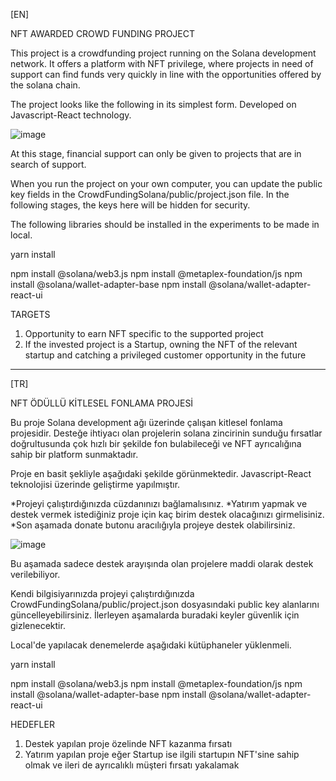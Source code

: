 [EN]

NFT AWARDED CROWD FUNDING PROJECT

This project is a crowdfunding project running on the Solana development network. It offers a platform with NFT privilege, where projects in need of support can find funds very quickly in line with the opportunities offered by the solana chain.

The project looks like the following in its simplest form. Developed on Javascript-React technology.

![image](https://user-images.githubusercontent.com/35935681/211169969-3420af19-5b2e-4a15-870d-166e50d366c3.png)

At this stage, financial support can only be given to projects that are in search of support.

When you run the project on your own computer, you can update the public key fields in the CrowdFundingSolana/public/project.json file. In the following stages, the keys here will be hidden for security.

The following libraries should be installed in the experiments to be made in local.

yarn install

npm install @solana/web3.js
npm install @metaplex-foundation/js
npm install @solana/wallet-adapter-base
npm install @solana/wallet-adapter-react-ui

TARGETS

1. Opportunity to earn NFT specific to the supported project
2. If the invested project is a Startup, owning the NFT of the relevant startup and catching a privileged customer opportunity in the future



---------------------------

[TR]


NFT ÖDÜLLÜ KİTLESEL FONLAMA PROJESİ


Bu proje Solana development ağı üzerinde çalışan kitlesel fonlama projesidir. Desteğe ihtiyacı olan projelerin solana zincirinin sunduğu fırsatlar doğrultusunda çok hızlı bir şekilde fon bulabileceği ve NFT ayrıcalığına sahip bir platform sunmaktadır.

Proje en basit şekliyle aşağıdaki şekilde görünmektedir. Javascript-React teknolojisi üzerinde geliştirme yapılmıştır.

*Projeyi çalıştırdığınızda cüzdanınızı bağlamalısınız.
*Yatırım yapmak ve destek vermek istediğiniz proje için kaç birim destek olacağınızı girmelisiniz.
*Son aşamada donate butonu aracılığıyla projeye destek olabilirsiniz.

![image](https://user-images.githubusercontent.com/35935681/211169969-3420af19-5b2e-4a15-870d-166e50d366c3.png)

Bu aşamada sadece destek arayışında olan projelere maddi olarak destek verilebiliyor.

Kendi bilgisiyarınızda projeyi çalıştırdığınızda CrowdFundingSolana/public/project.json dosyasındaki public key alanlarını güncelleyebilirsiniz. İlerleyen aşamalarda buradaki keyler güvenlik için gizlenecektir.

Local'de yapılacak denemelerde aşağıdaki kütüphaneler yüklenmeli.

yarn install

npm install @solana/web3.js
npm install @metaplex-foundation/js
npm install @solana/wallet-adapter-base
npm install @solana/wallet-adapter-react-ui


HEDEFLER

1. Destek yapılan proje özelinde NFT kazanma fırsatı
2. Yatırım yapılan proje eğer Startup ise ilgili startupın NFT'sine sahip olmak ve ileri de ayrıcalıklı müşteri fırsatı yakalamak









